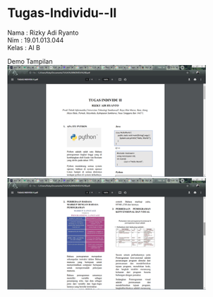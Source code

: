 # Tugas-Individu--II

Nama  : Rizky Adi Ryanto
<br>
Nim   : 19.01.013.044
<br>
Kelas : AI B
<br>

Demo Tampilan
<br>
<img src="https://github.com/Rizky1408/II-Tugas-Individu--II/blob/main/tugas%20ii.png" width="450">
<img src="https://github.com/Rizky1408/II-Tugas-Individu--II/blob/main/tugas%20iii.png" width="450">
